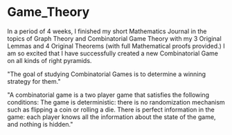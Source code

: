 # Game_Theory

In a period of 4 weeks, I finished my short Mathematics Journal in the topics of Graph Theory and Combinatorial Game Theory with my 3 Original Lemmas and 4 Original Theorems 
(with full Mathematical proofs provided.)
I am so excited that I have successfully created a new Combinatorial Game on all kinds of right pyramids.

"The goal of studying Combinatorial Games is to determine a winning strategy for them."

"A combinatorial game is a two player game that satisfies the following conditions: The game is deterministic: there is no randomization mechanism such as flipping a coin or rolling a die. There is perfect information in the game: each player knows all the information about the state of the game, and nothing is hidden."
